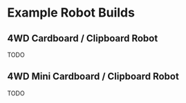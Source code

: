 # Example Robot Builds

## 4WD Cardboard / Clipboard Robot

TODO


## 4WD Mini Cardboard / Clipboard Robot

TODO
